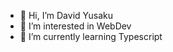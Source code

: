 - 👋 Hi, I’m David Yusaku
- 👀 I’m interested in WebDev
- 🌱 I’m currently learning Typescript
  <!-- - 💞️ I’m looking to collaborate on ... -->
  <!-- - 📫 How to reach me ... -->

<!---
davidyusaku-13/davidyusaku-13 is a ✨ special ✨ repository because its `README.md` (this file) appears on your GitHub profile.
You can click the Preview link to take a look at your changes.
--->
